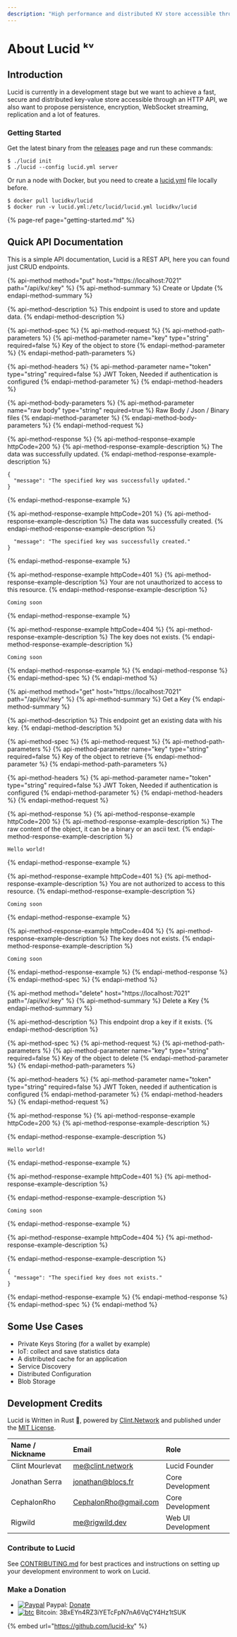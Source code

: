 ```yaml
---
description: "High performance and distributed KV store accessible through an HTTP API. \U0001F980"
---
```


# About Lucid ᵏᵛ

## Introduction

Lucid is currently in a development stage but we want to achieve a fast, secure and distributed key-value store accessible through an HTTP API, we also want to propose persistence, encryption, WebSocket streaming, replication and a lot of features.

### Getting Started

Get the latest binary from the [releases](https://github.com/lucid-kv/lucid/releases) page and run these commands:

```text
$ ./lucid init
$ ./lucid --config lucid.yml server
```

Or run a node with Docker, but you need to create a [lucid.yml](https://github.com/lucid-kv/lucid/blob/master/.github/lucid.yml) file locally before.

```text
$ docker pull lucidkv/lucid
$ docker run -v lucid.yml:/etc/lucid/lucid.yml lucidkv/lucid
```

{% page-ref page="getting-started.md" %}

## Quick API Documentation

This is a simple API documentation, Lucid is a REST API, here you can found just CRUD endpoints.

{% api-method method="put" host="https://localhost:7021" path="/api/kv/:key" %}
{% api-method-summary %}
Create or Update
{% endapi-method-summary %}

{% api-method-description %}
This endpoint is used to store and update data.
{% endapi-method-description %}

{% api-method-spec %}
{% api-method-request %}
{% api-method-path-parameters %}
{% api-method-parameter name="key" type="string" required=false %}
Key of the object to store
{% endapi-method-parameter %}
{% endapi-method-path-parameters %}

{% api-method-headers %}
{% api-method-parameter name="token" type="string" required=false %}
JWT Token, Needed if authentication is configured
{% endapi-method-parameter %}
{% endapi-method-headers %}

{% api-method-body-parameters %}
{% api-method-parameter name="raw body" type="string" required=true %}
Raw Body / Json / Binary files
{% endapi-method-parameter %}
{% endapi-method-body-parameters %}
{% endapi-method-request %}

{% api-method-response %}
{% api-method-response-example httpCode=200 %}
{% api-method-response-example-description %}
The data was successfully updated.
{% endapi-method-response-example-description %}

```
{
  "message": "The specified key was successfully updated."
}
```
{% endapi-method-response-example %}

{% api-method-response-example httpCode=201 %}
{% api-method-response-example-description %}
The data was successfully created.
{% endapi-method-response-example-description %}

```
  "message": "The specified key was successfully created."
}
```
{% endapi-method-response-example %}

{% api-method-response-example httpCode=401 %}
{% api-method-response-example-description %}
Your are not unauthorized to access to this resource.
{% endapi-method-response-example-description %}

```
Coming soon
```
{% endapi-method-response-example %}

{% api-method-response-example httpCode=404 %}
{% api-method-response-example-description %}
The key does not exists.
{% endapi-method-response-example-description %}

```
Coming soon
```
{% endapi-method-response-example %}
{% endapi-method-response %}
{% endapi-method-spec %}
{% endapi-method %}

{% api-method method="get" host="https://localhost:7021" path="/api/kv/:key" %}
{% api-method-summary %}
Get a Key
{% endapi-method-summary %}

{% api-method-description %}
This endpoint get an existing data with his key.
{% endapi-method-description %}

{% api-method-spec %}
{% api-method-request %}
{% api-method-path-parameters %}
{% api-method-parameter name="key" type="string" required=false %}
Key of the object to retrieve
{% endapi-method-parameter %}
{% endapi-method-path-parameters %}

{% api-method-headers %}
{% api-method-parameter name="token" type="string" required=false %}
JWT Token, Needed if authentication is configured
{% endapi-method-parameter %}
{% endapi-method-headers %}
{% endapi-method-request %}

{% api-method-response %}
{% api-method-response-example httpCode=200 %}
{% api-method-response-example-description %}
The raw content of the object, it can be a binary or an ascii text.
{% endapi-method-response-example-description %}

```
Hello world!
```
{% endapi-method-response-example %}

{% api-method-response-example httpCode=401 %}
{% api-method-response-example-description %}
You are not authorized to access to this resource.
{% endapi-method-response-example-description %}

```
Coming soon
```
{% endapi-method-response-example %}

{% api-method-response-example httpCode=404 %}
{% api-method-response-example-description %}
The key does not exists.
{% endapi-method-response-example-description %}

```
Coming soon
```
{% endapi-method-response-example %}
{% endapi-method-response %}
{% endapi-method-spec %}
{% endapi-method %}

{% api-method method="delete" host="https://localhost:7021" path="/api/kv/:key" %}
{% api-method-summary %}
Delete a Key
{% endapi-method-summary %}

{% api-method-description %}
This endpoint drop a key if it exists.
{% endapi-method-description %}

{% api-method-spec %}
{% api-method-request %}
{% api-method-path-parameters %}
{% api-method-parameter name="key" type="string" required=false %}
Key of the object to delete
{% endapi-method-parameter %}
{% endapi-method-path-parameters %}

{% api-method-headers %}
{% api-method-parameter name="token" type="string" required=false %}
JWT Token, needed if authentication is configured
{% endapi-method-parameter %}
{% endapi-method-headers %}
{% endapi-method-request %}

{% api-method-response %}
{% api-method-response-example httpCode=200 %}
{% api-method-response-example-description %}

{% endapi-method-response-example-description %}

```
Hello world!
```
{% endapi-method-response-example %}

{% api-method-response-example httpCode=401 %}
{% api-method-response-example-description %}

{% endapi-method-response-example-description %}

```
Coming soon
```
{% endapi-method-response-example %}

{% api-method-response-example httpCode=404 %}
{% api-method-response-example-description %}

{% endapi-method-response-example-description %}

```
{
  "message": "The specified key does not exists."
}
```
{% endapi-method-response-example %}
{% endapi-method-response %}
{% endapi-method-spec %}
{% endapi-method %}

## Some Use Cases

* Private Keys Storing \(for a wallet by example\)
* IoT: collect and save statistics data
* A distributed cache for an application
* Service Discovery
* Distributed Configuration
* Blob Storage

## Development Credits

Lucid is Written in Rust 🦀, powered by [Clint.Network](https://twitter.com/clint_network) and published under the [MIT License](https://github.com/clintnetwork/lucid/blob/master/LICENSE.md).

| Name / Nickname | Email | Role |
| :--- | :--- | :--- |
| Clint Mourlevat | [me@clint.network](mailto:me@clint.network) | Lucid Founder |
| Jonathan Serra | [jonathan@blocs.fr](mailto:jonathan@blocs.fr) | Core Development |
| CephalonRho | [CephalonRho@gmail.com](mailto:CephalonRho@gmail.com) | Core Development |
| Rigwild | [me@rigwild.dev](mailto:me@rigwild.dev) | Web UI Development |

### Contribute to Lucid

See [CONTRIBUTING.md](https://github.com/lucid-kv/lucid/blob/master/CONTRIBUTING.md) for best practices and instructions on setting up your development environment to work on Lucid.

### Make a Donation

* [![Paypal](https://raw.githubusercontent.com/reek/anti-adblock-killer/gh-pages/images/paypal.png)](https://raw.githubusercontent.com/reek/anti-adblock-killer/gh-pages/images/paypal.png) Paypal: [Donate](http://paypal.me/clintnetwork)
* [![btc](https://raw.githubusercontent.com/reek/anti-adblock-killer/gh-pages/images/bitcoin.png)](https://raw.githubusercontent.com/reek/anti-adblock-killer/gh-pages/images/bitcoin.png) Bitcoin: 3BxEYn4RZ3iYETcFpN7nA6VqCY4Hz1tSUK

{% embed url="https://github.com/lucid-kv" %}

